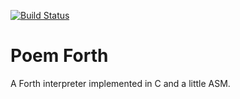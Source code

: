 [![Build Status](https://travis-ci.org/flagxor/poem.svg?branch=master)](https://travis-ci.org/flagxor/poem)

# Poem Forth

A Forth interpreter implemented in C and a little ASM.
